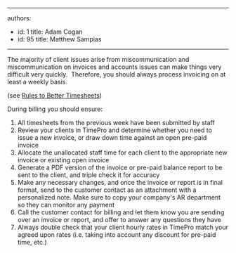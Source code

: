 

---
authors:
  - id: 1
    title: Adam Cogan
  - id: 95
    title: Matthew Sampias
---




<span class='intro'> <p>​The majority of client issues arise from miscommunication and miscommunication on invoices and accounts issues can make things very difficult very quickly.&#160;&#160;Therefore, you should always process invoicing on at least a weekly basis. &#160;<br></p><p>(see <a href="/_layouts/15/FIXUPREDIRECT.ASPX?WebId=3dfc0e07-e23a-4cbb-aac2-e778b71166a2&amp;TermSetId=07da3ddf-0924-4cd2-a6d4-a4809ae20160&amp;TermId=cb136e2c-2bd9-47d0-adb6-8f905dc7b828">Rules to Better Timesheets​</a>)&#160;<br></p><p>During billing you should ensure&#58;​<br></p> </span>

<ol><li>​All timesheets from the previous week have been submitted by staff​<br></li><li>Review your clients in TimePro and determine whether you need to issue a new invoice, or draw down time against an open pre-paid invoice<br></li><li>Allocate the unallocated staff time for each client to the appropriate new invoice or existing open invoice</li><li>Generate a PDF version of the invoice or pre-paid balance report to be sent to the client, and triple check it for accuracy</li><li>Make any necessary changes, and once the invoice or report is in final format, send to the customer contact as an attachment with a personalized note. Make sure to copy your company's AR department so they can monitor any payment&#160;</li><li>Call the customer contact for billing and let them know you are sending over an invoice or report, and offer to answer any questions they have&#160;</li><li>Always double check that your client hourly rates in TimePro match your agreed upon rates (i.e. taking into account any discount for pre-paid time, etc.)​<br></li></ol><br>


